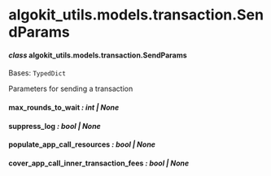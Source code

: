 # algokit_utils.models.transaction.SendParams

#### *class* algokit_utils.models.transaction.SendParams

Bases: `TypedDict`

Parameters for sending a transaction

#### max_rounds_to_wait *: int | None*

#### suppress_log *: bool | None*

#### populate_app_call_resources *: bool | None*

#### cover_app_call_inner_transaction_fees *: bool | None*
